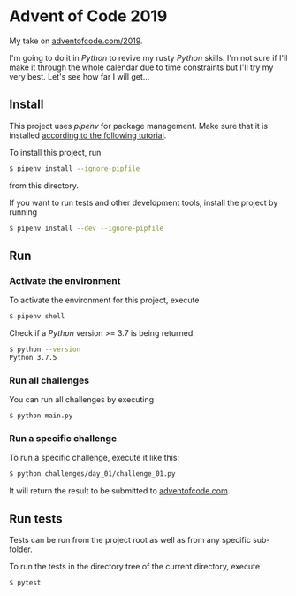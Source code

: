 # Advent of Code 2019

My take on [adventofcode.com/2019](https//adventofcode.com/2019).

I'm going to do it in _Python_ to revive my rusty _Python_ skills. I'm not sure if I'll make it through the whole calendar due to time constraints but I'll try my very best. Let's see how far I will get...

## Install

This project uses _pipenv_ for package management. Make sure that it is installed [according to the following tutorial](https://realpython.com/pipenv-guide/).

To install this project, run

```sh
$ pipenv install --ignore-pipfile
```

from this directory.

If you want to run tests and other development tools, install the project by running

```sh
$ pipenv install --dev --ignore-pipfile
```

## Run

### Activate the environment

To activate the environment for this project, execute

```sh
$ pipenv shell
```

Check if a _Python_ version >= 3.7 is being returned:

```sh
$ python --version
Python 3.7.5
```

### Run all challenges

You can run all challenges by executing

```sh
$ python main.py
```

### Run a specific challenge

To run a specific challenge, execute it like this:

```sh
$ python challenges/day_01/challenge_01.py
```

It will return the result to be submitted to [adventofcode.com](https://adventofcode.com).

## Run tests

Tests can be run from the project root as well as from any specific sub-folder.

To run the tests in the directory tree of the current directory, execute

```sh
$ pytest
```


